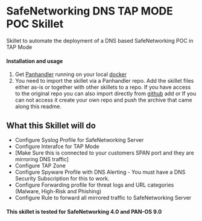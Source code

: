# SafeNetworking DNS TAP MODE POC Skillet
Skillet to automate the deployment of a DNS based SafeNetworking POC in TAP Mode

#### Installation and usage
1. Get [Panhandler](https://panhandler.readthedocs.io/en/latest/overview.html) running on your local [docker](https://docs.docker.com/)
2. You need to import the skillet via a Panhandler repo. Add the skillet files either as-is or together with other skillets to a repo. If you have access to the original repo you can also import directly from [github](https://github.com/sddbrown/sfndnspoc.git)
add or If you can not access it create your own repo and push the archive that came along this readme. 

## What this Skillet will do
* Configure Syslog Profile for SafeNetworking Server
* Configure Interafce for TAP Mode 
* [Make Sure this is connected to your customers SPAN port and they are mirroring DNS traffic]
* Configure TAP Zone 
* Configure Spyware Profile with DNS Alerting - You must have a DNS Security Subscription for this to work.
* Configure Forwarding profile for threat logs and URL categories (Malware, High-Risk and Phishing)
* Configure Rule to forward all mirrored traffic to SafeNetworking Server

#### This skillet is tested for SafeNetworking 4.0 and PAN-OS 9.0
